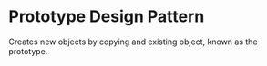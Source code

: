 # Prototype Design Pattern

Creates new objects by copying and existing object, known as the prototype.


